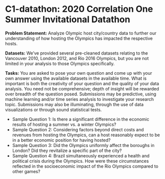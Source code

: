 # C1-datathon: 2020 Correlation One Summer Invitational Datathon

**Problem Statement:** Analyze Olympic host city/country data to further our understanding of how 
hosting the Olympics has impacted the respective hosts.

**Datasets:** We’ve provided several pre-cleaned datasets relating to the Vancouver 2010, London 2012, and
Rio 2016 Olympics, but you are not limited in your analysis to those Olympics specifically.

**Tasks:** You are asked to pose your own question and come up with your own answer using the
available datasets in the available time. What is important is both the creativity of your
question and the quality of your data analysis. You need not be comprehensive; depth of
insight will be rewarded over breadth of the question posed.
Submissions may be predictive, using machine learning and/or time series analysis to
investigate your research topic. Submissions may also be illuminating, through the use of data
visualizations or through sound statistical tests.
- Sample Question 1: Is there a significant difference in the economic results of hosting a summer
vs. a winter Olympics?
- Sample Question 2: Considering factors beyond direct costs and revenues from hosting the
Olympics, can a host reasonably expect to be in a better economic position for having hosted?
- Sample Question 3: Did the Olympics uniformly affect the boroughs in London? Did they
revitalize a specific part of the city?
- Sample Question 4: Brazil simultaneously experienced a health and political crisis during the
Olympics. How were these circumstances reflected in the socioeconomic impact of the Rio
Olympics compared to other games?
